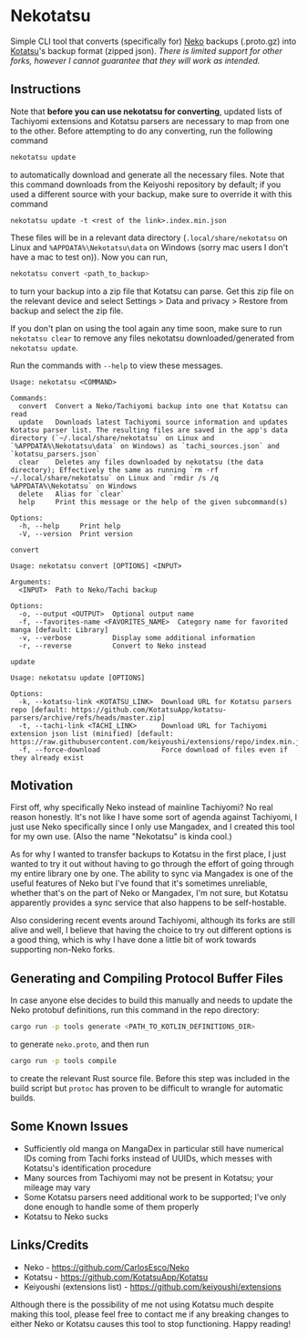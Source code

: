 # Nekotatsu
Simple CLI tool that converts (specifically for) [Neko](https://github.com/CarlosEsco/Neko) backups (.proto.gz) into [Kotatsu](https://github.com/KotatsuApp/Kotatsu)'s backup format (zipped json). *There is limited support for other forks, however I cannot guarantee that they will work as intended.*

## Instructions
Note that **before you can use nekotatsu for converting**, updated lists of Tachiyomi extensions and Kotatsu parsers are necessary to map from one to the other.
Before attempting to do any converting, run the following command
```bash
nekotatsu update
```
to automatically download and generate all the necessary files. Note that this command downloads from the Keiyoshi repository by default; if you used a different source with your backup, make sure to override it with this command
```
nekotatsu update -t <rest of the link>.index.min.json
```
 These files will be in a relevant data directory (`.local/share/nekotatsu` on Linux and `%APPDATA%\Nekotatsu\data` on Windows (sorry mac users I don't have a mac to test on)). Now you can run,
```bash
nekotatsu convert <path_to_backup>
```
to turn your backup into a zip file that Kotatsu can parse. Get this zip file on the relevant device and select Settings > Data and privacy > Restore from backup and select the zip file.

If you don't plan on using the tool again any time soon, make sure to run `nekotatsu clear` to remove any files nekotatsu downloaded/generated from `nekotatsu update`.

Run the commands with `--help` to view these messages.

```
Usage: nekotatsu <COMMAND>

Commands:
  convert  Convert a Neko/Tachiyomi backup into one that Kotatsu can read
  update   Downloads latest Tachiyomi source information and updates Kotatsu parser list. The resulting files are saved in the app's data directory (`~/.local/share/nekotatsu` on Linux and `%APPDATA%\Nekotatsu\data` on Windows) as `tachi_sources.json` and `kotatsu_parsers.json`
  clear    Deletes any files downloaded by nekotatsu (the data directory); Effectively the same as running `rm -rf ~/.local/share/nekotatsu` on Linux and `rmdir /s /q %APPDATA%\Nekotatsu` on Windows
  delete   Alias for `clear`
  help     Print this message or the help of the given subcommand(s)

Options:
  -h, --help     Print help
  -V, --version  Print version
```

`convert`
```
Usage: nekotatsu convert [OPTIONS] <INPUT>

Arguments:
  <INPUT>  Path to Neko/Tachi backup

Options:
  -o, --output <OUTPUT>  Optional output name
  -f, --favorites-name <FAVORITES_NAME>  Category name for favorited manga [default: Library]
  -v, --verbose          Display some additional information
  -r, --reverse          Convert to Neko instead
```

`update`
```
Usage: nekotatsu update [OPTIONS]

Options:
  -k, --kotatsu-link <KOTATSU_LINK>  Download URL for Kotatsu parsers repo [default: https://github.com/KotatsuApp/kotatsu-parsers/archive/refs/heads/master.zip]
  -t, --tachi-link <TACHI_LINK>      Download URL for Tachiyomi extension json list (minified) [default: https://raw.githubusercontent.com/keiyoushi/extensions/repo/index.min.json]
  -f, --force-download               Force download of files even if they already exist
```

## Motivation
First off, why specifically Neko instead of mainline Tachiyomi? No real reason honestly. It's not like I have some sort of agenda against Tachiyomi, I just use Neko specifically since I only use Mangadex, and I created this tool for my own use. (Also the name "Nekotatsu" is kinda cool.)

As for why I wanted to transfer backups to Kotatsu in the first place, I just wanted to try it out without having to go through the effort of going through my entire library one by one. The ability to sync via Mangadex is one of the useful features of Neko but I've found that it's sometimes unreliable, whether that's on the part of Neko or Mangadex, I'm not sure, but Kotatsu apparently provides a sync service that also happens to be self-hostable.

Also considering recent events around Tachiyomi, although its forks are still alive and well, I believe that having the choice to try out different options is a good thing, which is why I have done a little bit of work towards supporting non-Neko forks.

## Generating and Compiling Protocol Buffer Files
In case anyone else decides to build this manually and needs to update the Neko protobuf definitions, run this command in the repo directory:
```bash
cargo run -p tools generate <PATH_TO_KOTLIN_DEFINITIONS_DIR>
```
to generate `neko.proto`, and then run
```bash
cargo run -p tools compile
```
to create the relevant Rust source file. Before this step was included in the build script but `protoc` has proven to be difficult to wrangle for automatic builds.

## Some Known Issues
 - Sufficiently old manga on MangaDex in particular still have numerical IDs coming from Tachi forks instead of UUIDs, which messes with Kotatsu's identification procedure
 - Many sources from Tachiyomi may not be present in Kotatsu; your mileage may vary
 - Some Kotatsu parsers need additional work to be supported; I've only done enough to handle some of them properly
 - Kotatsu to Neko sucks

## Links/Credits
 - Neko - https://github.com/CarlosEsco/Neko
 - Kotatsu - https://github.com/KotatsuApp/Kotatsu
 - Keiyoushi (extensions list) - https://github.com/keiyoushi/extensions

Although there is the possibility of me not using Kotatsu much despite making this tool, please feel free to contact me if any breaking changes to either Neko or Kotatsu causes this tool to stop functioning. Happy reading!